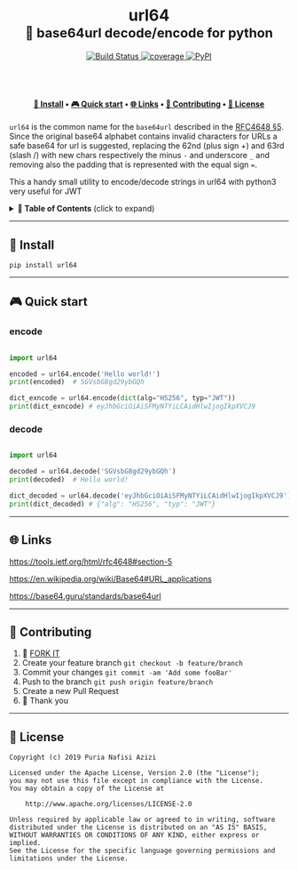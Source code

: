 <h1 align="center">
  url64 <br>
  <sub>🐍 base64url decode/encode for python</sub>
</h1>

<p align="center">
  <a href="https://travis-ci.com/puria/url64">
    <img src="https://travis-ci.com/puria/url64.svg?branch=master" alt="Build Status">
  </a>
  <a href="https://codecov.io/gh/puria/url64">
    <img src="https://codecov.io/gh/puria/url64/branch/master/graph/badge.svg" alt="coverage"/>
  </a>
  <a href="https://pypi.org/project/url64/">
    <img alt="PyPI" src="https://img.shields.io/pypi/v/url64.svg" alt="Latest release">
  </a>
</p>

<br><br>

<h4 align="center">
  <a href="#-install">💾 Install</a>
  <span> • </span>
  <a href="#-quick-start">🎮 Quick start</a>
  <span> • </span>
  <a href="#-links">🌐 Links</a>
  <span> • </span>
  <a href="#-contributing">👤 Contributing</a>
  <span> • </span>
  <a href="#-license">💼 License</a>
</h4>


`url64` is the common name for the `base64url` described in the
 [RFC4648 §5](https://tools.ietf.org/html/rfc4648#section-5).
 Since the original base64 alphabet contains invalid characters for URLs a safe
 base64 for url is suggested, replacing the 62nd (plus sign +) and 63rd
 (slash /) with new chars respectively the minus `-` and underscore `_` and
 removing also the padding that is represented with the equal sign `=`.

 This a handy small utility to encode/decode strings in url64 with python3
 very useful for JWT

<details>
 <summary><strong>🚩 Table of Contents</strong> (click to expand)</summary>

* [Install](#-install)
* [Quick start](#-quick-start)
* [Links](#-links)
* [Contributing](#-contributing)
* [License](#-license)
</details>

***
## 💾 Install
```pip install url64```

***
## 🎮 Quick start

### encode

```python

import url64

encoded = url64.encode('Hello world!')
print(encoded)  # SGVsbG8gd29ybGQh

dict_exncode = url64.encode(dict(alg="HS256", typ="JWT"))
print(dict_exncode) # eyJhbGciOiAiSFMyNTYiLCAidHlwIjogIkpXVCJ9
```

### decode

```python

import url64

decoded = url64.decode('SGVsbG8gd29ybGQh')
print(decoded)  # Hello world!

dict_decoded = url64.decode('eyJhbGciOiAiSFMyNTYiLCAidHlwIjogIkpXVCJ9')
print(dict_decoded) # {"alg": "HS256", "typ": "JWT"}
```

***
## 🌐 Links

https://tools.ietf.org/html/rfc4648#section-5

https://en.wikipedia.org/wiki/Base64#URL_applications

https://base64.guru/standards/base64url

***
## 👤 Contributing

1.  🔀 [FORK IT](../../fork)
2.  Create your feature branch `git checkout -b feature/branch`
3.  Commit your changes `git commit -am 'Add some fooBar'`
4.  Push to the branch `git push origin feature/branch`
5.  Create a new Pull Request
6.  🙏 Thank you


***
## 💼 License

    Copyright (c) 2019 Puria Nafisi Azizi

    Licensed under the Apache License, Version 2.0 (the "License");
    you may not use this file except in compliance with the License.
    You may obtain a copy of the License at

        http://www.apache.org/licenses/LICENSE-2.0

    Unless required by applicable law or agreed to in writing, software
    distributed under the License is distributed on an "AS IS" BASIS,
    WITHOUT WARRANTIES OR CONDITIONS OF ANY KIND, either express or implied.
    See the License for the specific language governing permissions and
    limitations under the License.

